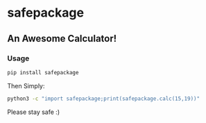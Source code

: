 # safepackage
## An Awesome Calculator!
### Usage
```python
pip install safepackage
```
Then Simply:
```bash
python3 -c "import safepackage;print(safepackage.calc(15,19))"
```
Please stay safe :)
